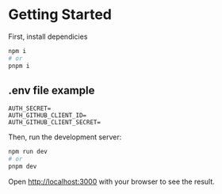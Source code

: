 # Getting Started

First, install dependicies

```bash
npm i
# or
pnpm i
```

## .env file example

```env
AUTH_SECRET=
AUTH_GITHUB_CLIENT_ID=
AUTH_GITHUB_CLIENT_SECRET=
```

Then, run the development server:

```bash
npm run dev
# or
pnpm dev
```

Open [http://localhost:3000](http://localhost:3000) with your browser to see the result.
